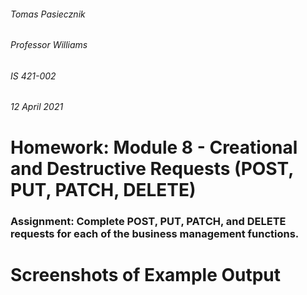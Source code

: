 ###### Tomas Pasiecznik
###### Professor Williams
###### IS 421-002
###### 12 April 2021

# Homework: Module 8 - Creational and Destructive Requests (POST, PUT, PATCH, DELETE)

### Assignment: Complete POST, PUT, PATCH, and DELETE requests for each of the business management functions.

# Screenshots of Example Output  
